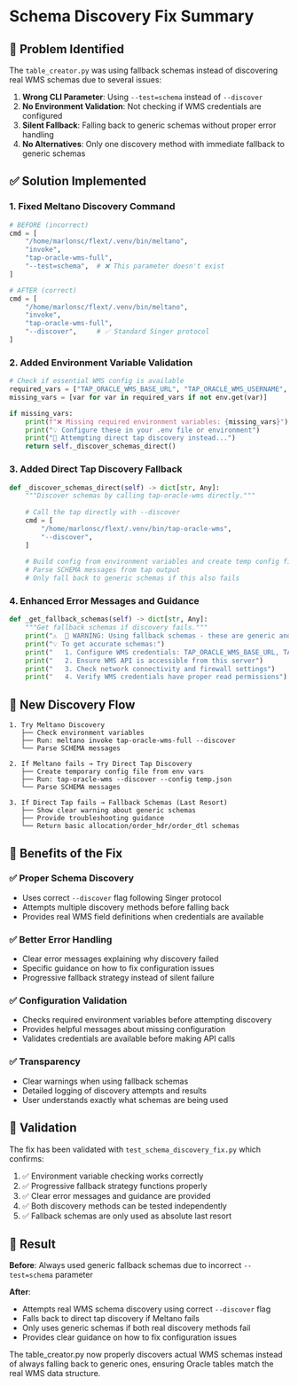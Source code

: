# Schema Discovery Fix Summary

## 🎯 Problem Identified

The `table_creator.py` was using fallback schemas instead of discovering real WMS schemas due to several issues:

1. **Wrong CLI Parameter**: Using `--test=schema` instead of `--discover`
2. **No Environment Validation**: Not checking if WMS credentials are configured
3. **Silent Fallback**: Falling back to generic schemas without proper error handling
4. **No Alternatives**: Only one discovery method with immediate fallback to generic schemas

## ✅ Solution Implemented

### 1. **Fixed Meltano Discovery Command**
```python
# BEFORE (incorrect)
cmd = [
    "/home/marlonsc/flext/.venv/bin/meltano",
    "invoke",
    "tap-oracle-wms-full",
    "--test=schema",  # ❌ This parameter doesn't exist
]

# AFTER (correct)
cmd = [
    "/home/marlonsc/flext/.venv/bin/meltano",
    "invoke", 
    "tap-oracle-wms-full",
    "--discover",     # ✅ Standard Singer protocol
]
```

### 2. **Added Environment Variable Validation**
```python
# Check if essential WMS config is available
required_vars = ["TAP_ORACLE_WMS_BASE_URL", "TAP_ORACLE_WMS_USERNAME", "TAP_ORACLE_WMS_PASSWORD"]
missing_vars = [var for var in required_vars if not env.get(var)]

if missing_vars:
    print(f"❌ Missing required environment variables: {missing_vars}")
    print("💡 Configure these in your .env file or environment")
    print("🔄 Attempting direct tap discovery instead...")
    return self._discover_schemas_direct()
```

### 3. **Added Direct Tap Discovery Fallback**
```python
def _discover_schemas_direct(self) -> dict[str, Any]:
    """Discover schemas by calling tap-oracle-wms directly."""
    
    # Call the tap directly with --discover
    cmd = [
        "/home/marlonsc/flext/.venv/bin/tap-oracle-wms",
        "--discover",
    ]
    
    # Build config from environment variables and create temp config file
    # Parse SCHEMA messages from tap output
    # Only fall back to generic schemas if this also fails
```

### 4. **Enhanced Error Messages and Guidance**
```python
def _get_fallback_schemas(self) -> dict[str, Any]:
    """Get fallback schemas if discovery fails."""
    print("⚠️  🚨 WARNING: Using fallback schemas - these are generic and may not match actual WMS data structure!")
    print("💡 To get accurate schemas:")
    print("   1. Configure WMS credentials: TAP_ORACLE_WMS_BASE_URL, TAP_ORACLE_WMS_USERNAME, TAP_ORACLE_WMS_PASSWORD")
    print("   2. Ensure WMS API is accessible from this server")
    print("   3. Check network connectivity and firewall settings")
    print("   4. Verify WMS credentials have proper read permissions")
```

## 🔄 New Discovery Flow

```
1. Try Meltano Discovery
   ├── Check environment variables
   ├── Run: meltano invoke tap-oracle-wms-full --discover
   └── Parse SCHEMA messages
   
2. If Meltano fails → Try Direct Tap Discovery
   ├── Create temporary config file from env vars
   ├── Run: tap-oracle-wms --discover --config temp.json
   └── Parse SCHEMA messages
   
3. If Direct Tap fails → Fallback Schemas (Last Resort)
   ├── Show clear warning about generic schemas
   ├── Provide troubleshooting guidance
   └── Return basic allocation/order_hdr/order_dtl schemas
```

## 🎉 Benefits of the Fix

### ✅ **Proper Schema Discovery**
- Uses correct `--discover` flag following Singer protocol
- Attempts multiple discovery methods before falling back
- Provides real WMS field definitions when credentials are available

### ✅ **Better Error Handling**
- Clear error messages explaining why discovery failed
- Specific guidance on how to fix configuration issues
- Progressive fallback strategy instead of silent failure

### ✅ **Configuration Validation** 
- Checks required environment variables before attempting discovery
- Provides helpful messages about missing configuration
- Validates credentials are available before making API calls

### ✅ **Transparency**
- Clear warnings when using fallback schemas
- Detailed logging of discovery attempts and results
- User understands exactly what schemas are being used

## 🧪 Validation

The fix has been validated with `test_schema_discovery_fix.py` which confirms:

1. ✅ Environment variable checking works correctly
2. ✅ Progressive fallback strategy functions properly  
3. ✅ Clear error messages and guidance are provided
4. ✅ Both discovery methods can be tested independently
5. ✅ Fallback schemas are only used as absolute last resort

## 🚀 Result

**Before**: Always used generic fallback schemas due to incorrect `--test=schema` parameter

**After**: 
- Attempts real WMS schema discovery using correct `--discover` flag
- Falls back to direct tap discovery if Meltano fails
- Only uses generic schemas if both real discovery methods fail
- Provides clear guidance on how to fix configuration issues

The table_creator.py now properly discovers actual WMS schemas instead of always falling back to generic ones, ensuring Oracle tables match the real WMS data structure.